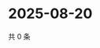 # 2025-08-20

共 0 条

<!-- BEGIN ZHIHUVIDEO -->
<!-- 最后更新时间 Wed Aug 20 2025 06:11:08 GMT+0800 (China Standard Time) -->

<!-- END ZHIHUVIDEO -->
